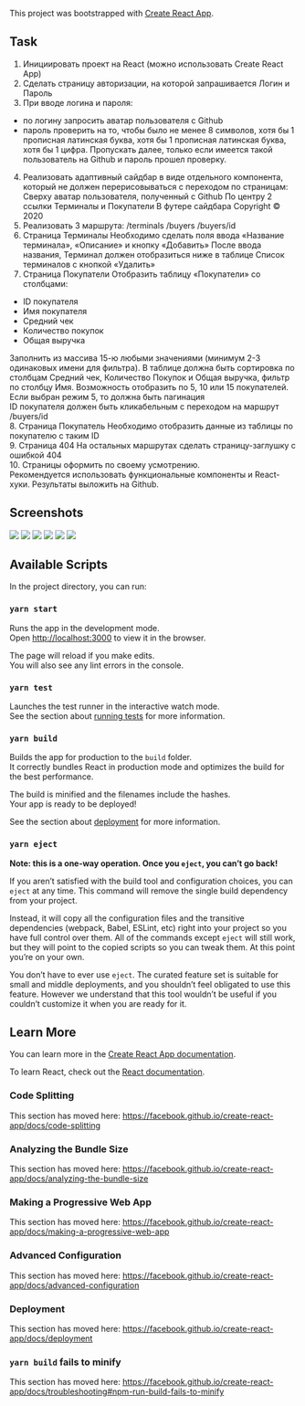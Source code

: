 This project was bootstrapped with [Create React App](https://github.com/facebook/create-react-app).

## Task
1.  Инициировать проект на React (можно использовать Create React App) 
2.  Сделать страницу авторизации, на которой запрашивается Логин и Пароль
3.  При вводе логина и пароля: 
  - по логину запросить аватар пользователя с Github 
  - пароль проверить на то, чтобы было не менее 8 символов, хотя бы 1 
прописная латинская буква, хотя бы 1 прописная латинская буква, хотя бы 1 
цифра. 
Пропускать далее, только если имеется такой пользователь на Github и пароль прошел проверку. 
4.  Реализовать адаптивный сайдбар в виде отдельного компонента, 
который не должен перерисовываться с переходом по страницам: 
Сверху аватар пользователя, полученный с Github 
По центру 2 ссылки Терминалы и Покупатели 
В футере сайдбара Copyright © 2020 
5.  Реализовать 3 маршрута: 
/terminals 
/buyers 
/buyers/id 
6.  Страница Терминалы 
Необходимо сделать поля ввода «Название терминала», «Описание» и 
кнопку «Добавить» 
После ввода названия, Терминал должен отобразиться ниже в таблице 
Список терминалов с кнопкой «Удалить» 
7.  Страница Покупатели 
Отобразить таблицу «Покупатели» со столбцами: 
- ID покупателя
- Имя покупателя
- Средний чек
- Количество покупок
- Общая выручка

Заполнить из массива 15-ю любыми значениями (минимум 2-3 одинаковых 
имени для фильтра). 
В таблице должна быть сортировка по столбцам Средний чек, Количество 
Покупок и Общая выручка, фильтр по столбцу Имя. 
Возможность отобразить по 5, 10 или 15 покупателей. Если выбран режим 5, 
то должна быть пагинация  
ID покупателя должен быть кликабельным с переходом на маршрут /buyers/id  
8.  Страница Покупатель 
Необходимо отобразить данные из таблицы по покупателю с таким ID  
9.  Страница 404 
На остальных маршрутах сделать страницу-заглушку с ошибкой 404  
10.  Страницы оформить по своему усмотрению.  
Рекомендуется использовать функциональные компоненты и React-хуки. Результаты выложить на Github.


## Screenshots
<img src='screenshots/f1.PNG'/>
<img src='screenshots/f2.PNG'/>
<img src='screenshots/f3.PNG'/>
<img src='screenshots/f4.PNG'/>
<img src='screenshots/f5.PNG'/>
<img src='screenshots/f6.PNG'/>  

## Available Scripts


In the project directory, you can run:

### `yarn start`

Runs the app in the development mode.<br />
Open [http://localhost:3000](http://localhost:3000) to view it in the browser.

The page will reload if you make edits.<br />
You will also see any lint errors in the console.

### `yarn test`

Launches the test runner in the interactive watch mode.<br />
See the section about [running tests](https://facebook.github.io/create-react-app/docs/running-tests) for more information.

### `yarn build`

Builds the app for production to the `build` folder.<br />
It correctly bundles React in production mode and optimizes the build for the best performance.

The build is minified and the filenames include the hashes.<br />
Your app is ready to be deployed!

See the section about [deployment](https://facebook.github.io/create-react-app/docs/deployment) for more information.

### `yarn eject`

**Note: this is a one-way operation. Once you `eject`, you can’t go back!**

If you aren’t satisfied with the build tool and configuration choices, you can `eject` at any time. This command will remove the single build dependency from your project.

Instead, it will copy all the configuration files and the transitive dependencies (webpack, Babel, ESLint, etc) right into your project so you have full control over them. All of the commands except `eject` will still work, but they will point to the copied scripts so you can tweak them. At this point you’re on your own.

You don’t have to ever use `eject`. The curated feature set is suitable for small and middle deployments, and you shouldn’t feel obligated to use this feature. However we understand that this tool wouldn’t be useful if you couldn’t customize it when you are ready for it.

## Learn More

You can learn more in the [Create React App documentation](https://facebook.github.io/create-react-app/docs/getting-started).

To learn React, check out the [React documentation](https://reactjs.org/).

### Code Splitting

This section has moved here: https://facebook.github.io/create-react-app/docs/code-splitting

### Analyzing the Bundle Size

This section has moved here: https://facebook.github.io/create-react-app/docs/analyzing-the-bundle-size

### Making a Progressive Web App

This section has moved here: https://facebook.github.io/create-react-app/docs/making-a-progressive-web-app

### Advanced Configuration

This section has moved here: https://facebook.github.io/create-react-app/docs/advanced-configuration

### Deployment

This section has moved here: https://facebook.github.io/create-react-app/docs/deployment

### `yarn build` fails to minify

This section has moved here: https://facebook.github.io/create-react-app/docs/troubleshooting#npm-run-build-fails-to-minify
